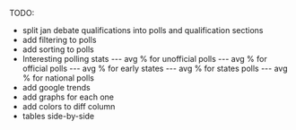 TODO:
- split jan debate qualifications into polls and qualification sections
- add filtering to polls
- add sorting to polls
- Interesting polling stats
--- avg % for unofficial polls
--- avg % for official polls
--- avg % for early states
--- avg % for states polls
--- avg % for national polls
- add google trends
- add graphs for each one
- add colors to diff column
- tables side-by-side